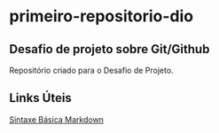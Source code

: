 # primeiro-repositorio-dio
## Desafio de projeto sobre Git/Github

Repositório criado para o Desafio de Projeto.

## Links Úteis
[Sintaxe Básica Markdown](https://www.markdownguide.org/getting-started/)
